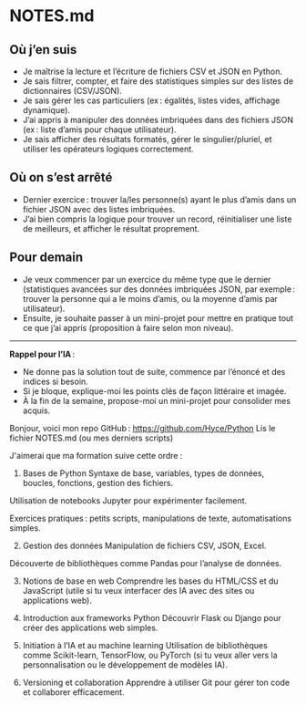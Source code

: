 # NOTES.md

## Où j’en suis

- Je maîtrise la lecture et l’écriture de fichiers CSV et JSON en Python.
- Je sais filtrer, compter, et faire des statistiques simples sur des listes de dictionnaires (CSV/JSON).
- Je sais gérer les cas particuliers (ex : égalités, listes vides, affichage dynamique).
- J’ai appris à manipuler des données imbriquées dans des fichiers JSON (ex : liste d’amis pour chaque utilisateur).
- Je sais afficher des résultats formatés, gérer le singulier/pluriel, et utiliser les opérateurs logiques correctement.

## Où on s’est arrêté

- Dernier exercice : trouver la/les personne(s) ayant le plus d’amis dans un fichier JSON avec des listes imbriquées.
- J’ai bien compris la logique pour trouver un record, réinitialiser une liste de meilleurs, et afficher le résultat proprement.

## Pour demain

- Je veux commencer par un exercice du même type que le dernier (statistiques avancées sur des données imbriquées JSON, par exemple : trouver la personne qui a le moins d’amis, ou la moyenne d’amis par utilisateur).
- Ensuite, je souhaite passer à un mini-projet pour mettre en pratique tout ce que j’ai appris (proposition à faire selon mon niveau).

---

**Rappel pour l’IA** :  
- Ne donne pas la solution tout de suite, commence par l’énoncé et des indices si besoin.
- Si je bloque, explique-moi les points clés de façon littéraire et imagée.
- À la fin de la semaine, propose-moi un mini-projet pour consolider mes acquis.




Bonjour, voici mon repo GitHub : https://github.com/Hyce/Python
Lis le fichier NOTES.md (ou mes derniers scripts)

J'aimerai que ma formation suive cette ordre : 

1. Bases de Python
Syntaxe de base, variables, types de données, boucles, fonctions, gestion des fichiers.

Utilisation de notebooks Jupyter pour expérimenter facilement.

Exercices pratiques : petits scripts, manipulations de texte, automatisations simples.

2. Gestion des données
Manipulation de fichiers CSV, JSON, Excel.

Découverte de bibliothèques comme Pandas pour l’analyse de données.

3. Notions de base en web
Comprendre les bases du HTML/CSS et du JavaScript (utile si tu veux interfacer des IA avec des sites ou applications web).

4. Introduction aux frameworks Python
Découvrir Flask ou Django pour créer des applications web simples.

5. Initiation à l’IA et au machine learning
Utilisation de bibliothèques comme Scikit-learn, TensorFlow, ou PyTorch (si tu veux aller vers la personnalisation ou le développement de modèles IA).

6. Versioning et collaboration
Apprendre à utiliser Git pour gérer ton code et collaborer efficacement.

